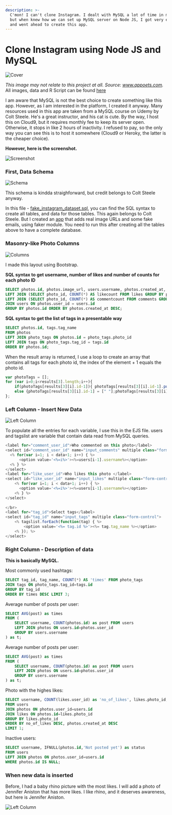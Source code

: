 ```yaml
---
description: >-
  C'mon! I can't clone Instagram. I dealt with MySQL a lot of time in my career,
  but when knew how we can set up MySQL server on Node JS, I got very excited
  and went ahead to create this app.
---
```


# Clone Instagram using Node JS and MySQL

![Cover](../resources/SQ01/images/insta_clone.jpg)

_This image may not relate to this project at all. Source: www.appoets.com._ All images, data and R Script can be found [here](https://github.com/vuduong191/Gitbook/tree/master/resources/SQ01)

I am aware that MySQL is not the best choice to create something like this app. However, as I am interested in the platform, I created it anyway. Many resources used in this app are taken from a MySQL course on Udemy by Colt Steele. He's a great instructor, and his cat is cute. By the way, I host this on Cloud9, but it requires monthly fee to keep its server open. Otherwise, it stops in like 2 hours of inactivity. I refused to pay, so the only way you can see this is to host it somewhere (Cloud9 or Heroky, the latter is the cheaper choice).

**However, here is the screenshot.**

![Screenshot](../resources/SQ01/images/overall.gif)

### First, Data Schema

![Schema](../resources/SQ01/images/schema.jpg)

This schema is kindda straighforward, but credit belongs to Colt Steele anyway.

In this file - [fake_instagram_dataset.sql](https://github.com/vuduong191/Gitbook/tree/master/resources/SQ01/fake_instagram_dataset.sql), you can find the SQL syntax to create all tables, and data for those tables. This again belongs to Colt Steele. But I created an [app](https://github.com/vuduong191/Gitbook/tree/master/resources/SQ01/data_generating_app.js) that adds real image URLs and some fake emails, using faker module. You need to run this after creating all the tables above to have a complete database.


###  Masonry-like Photo Columns

![Columns](../resources/SQ01/images/grid.png)

I made this layout using Bootstrap. 

**SQL syntax to get username, number of likes and number of counts for each photo ID**

~~~sql
SELECT photos.id, photos.image_url, users.username, photos.created_at, likecount, commentcount  FROM photos
LEFT JOIN (SELECT photo_id, COUNT(*) AS likecount FROM likes GROUP BY photo_id) AS liketable ON photos.id = liketable.photo_id
LEFT JOIN (SELECT photo_id, COUNT(*) AS commentcount FROM comments GROUP BY photo_id) AS commenttable ON photos.id = commenttable.photo_id
JOIN users ON photos.user_id = users.id
GROUP BY photos.id ORDER BY photos.created_at DESC;
~~~

**SQL syntax to get the list of tags in a presentable way**

```sql
SELECT photos.id, tags.tag_name 
FROM photos 
LEFT JOIN photo_tags ON photos.id = photo_tags.photo_id 
LEFT JOIN tags ON photo_tags.tag_id = tags.id 
ORDER BY photos.id;
```
When the result array is returned, I use a loop to create an array that contains all tags for each photo id, the index of the element + 1 equals the photo id.

```js
var photoTags = [];
for (var i=0;i<results[3].length;i++){
    if(photoTags[results[3][i].id-1]){ photoTags[results[3][i].id-1].push("#"+results[3][i].tag_name)}
    else {photoTags[results[3][i].id-1] = [" "];photoTags[results[3][i].id-1].push("#"+results[3][i].tag_name)}
};
```
###  Left Column - Insert New Data

![Left Column](../resources/SQ01/images/left_col.png)

To populate all the entries for each variable, I use this in the EJS file. users and tagslist are variable that contain data read from MySQL queries.

```js
<label for="comment_user_id">Who commented on this photo</label>    
<select id="comment_user_id" name="input_comments" multiple class="form-control">
  <% for(var i=1; i < data+1; i++) { %>
      <option value='<%=i%>'><%=users[i-1].username%></option>
  <% } %>
</select>  
<label for="like_user_id">Who likes this photo </label>    
<select id="like_user_id" name="input_likes" multiple class="form-control">
    <% for(var i=1; i < data+1; i++) { %>
      <option value='<%=i%>'><%=users[i-1].username%></option>
    <% } %>
</select>
            
</br> 
<label for="tag_id">Select tags</label>    
<select id="tag_id" name="input_tags" multiple class="form-control">
    <% tagslist.forEach(function(tag) { %>
        <option value='<%= tag.id %>'><%= tag.tag_name %></option>
    <% }); %>
</select>
```

###  Right Column - Description of data

**This is basically MySQL.**

Most commonly used hashtags:
```sql
SELECT tag_id, tag_name, COUNT(*) AS 'times' FROM photo_tags
JOIN tags ON photo_tags.tag_id=tags.id
GROUP BY tag_id
ORDER BY times DESC LIMIT 3;
```

Average number of posts per user:
```sql
SELECT AVG(post) as times
FROM ( 
    SELECT username, COUNT(photos.id) as post FROM users
    LEFT JOIN photos ON users.id=photos.user_id
    GROUP BY users.username 
) as t;
```

Average number of posts per user:
```sql
SELECT AVG(post) as times
FROM ( 
    SELECT username, COUNT(photos.id) as post FROM users
    LEFT JOIN photos ON users.id=photos.user_id
    GROUP BY users.username 
) as t;
```

Photo with the highes likes:
```sql
SELECT username, COUNT(likes.user_id) as 'no_of_likes', likes.photo_id, photos.image_url
FROM users
JOIN photos ON photos.user_id=users.id
JOIN likes ON photos.id=likes.photo_id
GROUP BY likes.photo_id 
ORDER BY no_of_likes DESC, photos.created_at DESC
LIMIT 1;
```

Inactive users:
```sql
SELECT username, IFNULL(photos.id,'Not posted yet') as status
FROM users
LEFT JOIN photos ON photos.user_id=users.id
WHERE photos.id IS NULL;
```

### When new data is inserted

Before, I had a baby rhino picture with the most likes. I will add a photo of Jennifer Aniston that has more likes. I like rhino, and it deserves awareness, but here is Jennifer Aniston.

![Left Column](../resources/SQ01/images/insert_data.gif)